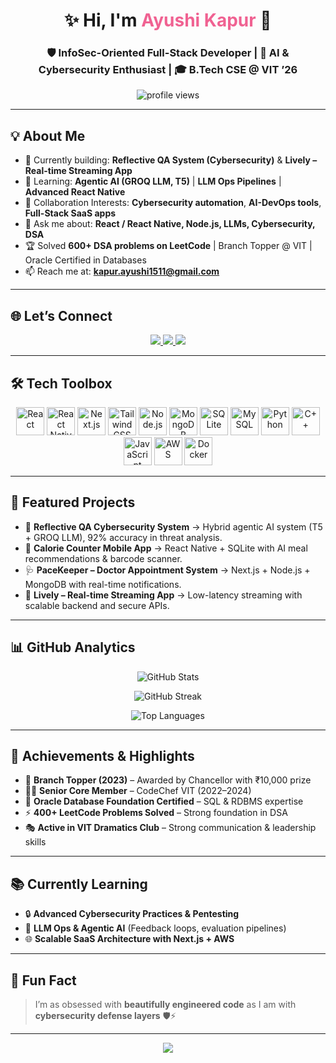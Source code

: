 <!-- README.md -->

<h1 align="center">
  ✨ Hi, I'm <span style="color:#f06292;">Ayushi Kapur</span> 👋
</h1>

<h3 align="center">
  🛡️ InfoSec-Oriented Full-Stack Developer | 🤖 AI & Cybersecurity Enthusiast | 🎓 B.Tech CSE @ VIT ’26
</h3>

<p align="center">
  <img src="https://komarev.com/ghpvc/?username=Ayushiiscute&label=Profile%20Views&color=blueviolet&style=flat-square" alt="profile views" />
</p>

---

## 💡 About Me  

- 🔭 Currently building: **Reflective QA System (Cybersecurity)** & **Lively – Real-time Streaming App**  
- 🌱 Learning: **Agentic AI (GROQ LLM, T5)** | **LLM Ops Pipelines** | **Advanced React Native**  
- 🤝 Collaboration Interests: **Cybersecurity automation**, **AI-DevOps tools**, **Full-Stack SaaS apps**  
- 💬 Ask me about: **React / React Native, Node.js, LLMs, Cybersecurity, DSA**  
- 🏆 Solved **600+ DSA problems on LeetCode** | Branch Topper @ VIT | Oracle Certified in Databases  
- 📫 Reach me at: **kapur.ayushi1511@gmail.com**

---

## 🌐 Let’s Connect  

<p align="center">
  <a href="https://www.linkedin.com/in/ayushi-kapur-064a7432a/" target="_blank">
    <img src="https://img.shields.io/badge/-LinkedIn-%230A66C2?style=for-the-badge&logo=linkedin&logoColor=white" />
  </a>
  <a href="https://github.com/Ayushiiscute" target="_blank">
    <img src="https://img.shields.io/badge/-GitHub-181717?style=for-the-badge&logo=github&logoColor=white" />
  </a>
  <a href="https://leetcode.com/u/Ayushiiscute/" target="_blank">
    <img src="https://img.shields.io/badge/-LeetCode-FFA116?style=for-the-badge&logo=leetcode&logoColor=black" />
  </a>
</p>

---

## 🛠️ Tech Toolbox  

<p align="center">

<!-- Frontend -->
<img src="https://cdn.jsdelivr.net/gh/devicons/devicon/icons/react/react-original.svg" width="45" title="React" />
<img src="https://cdn.jsdelivr.net/gh/devicons/devicon/icons/react/react-original.svg" width="45" title="React Native" />
<img src="https://cdn.jsdelivr.net/gh/devicons/devicon/icons/nextjs/nextjs-original-wordmark.svg" width="45" title="Next.js" />
<img src="https://www.vectorlogo.zone/logos/tailwindcss/tailwindcss-icon.svg" width="45" title="TailwindCSS" />

<!-- Backend & DB -->
<img src="https://cdn.jsdelivr.net/gh/devicons/devicon/icons/nodejs/nodejs-original.svg" width="45" title="Node.js" />
<img src="https://cdn.jsdelivr.net/gh/devicons/devicon/icons/mongodb/mongodb-original.svg" width="45" title="MongoDB" />
<img src="https://www.vectorlogo.zone/logos/sqlite/sqlite-icon.svg" width="45" title="SQLite" />
<img src="https://cdn.jsdelivr.net/gh/devicons/devicon/icons/mysql/mysql-original.svg" width="45" title="MySQL" />

<!-- Languages -->
<img src="https://cdn.jsdelivr.net/gh/devicons/devicon/icons/python/python-original.svg" width="45" title="Python" />
<img src="https://cdn.jsdelivr.net/gh/devicons/devicon/icons/cplusplus/cplusplus-original.svg" width="45" title="C++" />
<img src="https://cdn.jsdelivr.net/gh/devicons/devicon/icons/javascript/javascript-original.svg" width="45" title="JavaScript" />

<!-- Cloud -->
<img src="https://cdn.jsdelivr.net/gh/devicons/devicon/icons/amazonwebservices/amazonwebservices-original.svg" width="45" title="AWS" />
<img src="https://cdn.jsdelivr.net/gh/devicons/devicon/icons/docker/docker-original.svg" width="45" title="Docker" />

</p>

---

## 🚀 Featured Projects  

- 🔐 **Reflective QA Cybersecurity System** → Hybrid agentic AI system (T5 + GROQ LLM), 92% accuracy in threat analysis.  
- 📱 **Calorie Counter Mobile App** → React Native + SQLite with AI meal recommendations & barcode scanner.  
- 🩺 **PaceKeeper – Doctor Appointment System** → Next.js + Node.js + MongoDB with real-time notifications.  
- 🎥 **Lively – Real-time Streaming App** → Low-latency streaming with scalable backend and secure APIs.  

---

## 📊 GitHub Analytics  

<p align="center">
  <img src="https://github-readme-stats.vercel.app/api?username=Ayushiiscute&show_icons=true&theme=tokyonight&hide_border=true&count_private=true" alt="GitHub Stats" />
</p>

<p align="center">
  <img src="https://github-readme-streak-stats.herokuapp.com?user=Ayushiiscute&theme=tokyonight&hide_border=true" alt="GitHub Streak" />
</p>

<p align="center">
  <img src="https://github-readme-stats.vercel.app/api/top-langs/?username=Ayushiiscute&layout=compact&theme=tokyonight&hide_border=true" alt="Top Languages" />
</p>

---

## 🏅 Achievements & Highlights  

- 🥇 **Branch Topper (2023)** – Awarded by Chancellor with ₹10,000 prize  
- 👩‍💻 **Senior Core Member** – CodeChef VIT (2022–2024)  
- 📜 **Oracle Database Foundation Certified** – SQL & RDBMS expertise  
- ⚡ **400+ LeetCode Problems Solved** – Strong foundation in DSA  
- 🎭 **Active in VIT Dramatics Club** – Strong communication & leadership skills  

---

## 📚 Currently Learning  

- 🔒 **Advanced Cybersecurity Practices & Pentesting**  
- 🧠 **LLM Ops & Agentic AI** (Feedback loops, evaluation pipelines)  
- 🌐 **Scalable SaaS Architecture with Next.js + AWS**  

---

## 🌟 Fun Fact  

> I’m as obsessed with **beautifully engineered code** as I am with **cybersecurity defense layers** 🛡️⚡  

---

<p align="center">
  <img src="https://capsule-render.vercel.app/api?type=waving&color=gradient&height=150&section=footer"/>
</p>
